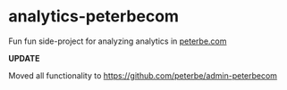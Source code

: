 # analytics-peterbecom

Fun fun side-project for analyzing analytics in [peterbe.com](https://www.peterbe.com)

**UPDATE** 

Moved all functionality to https://github.com/peterbe/admin-peterbecom
